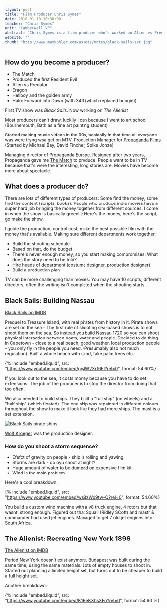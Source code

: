 ```yaml
---
layout: post
title: "Film Producer Chris Symes"
date: 2018-01-10 10:30:00
teacher: "Chris Symes"
unit: "Camberwell VP"
abstract: "Chris Symes is a film producer who's worked on Alien vs Predator, Hellboy and Black Sails."
website: ""
thumb: "http://www.maxkohler.com/assets/notes/black-sails-set.jpg"
---
```


## How do you become a producer?

- The Match
- Produced the first Resident Evil
- Alien vs Predator
- Eragon
- Hellboy and the golden army
- Halo: Forward into Dawn (with 343 (which replaced bungie))

First TV show was _Black Sails_. Now working on _The Alienist_

Most producers can't draw, luckily I can because I went to art school (Bournemouth, Bath as a fine art painting student)

Started making music videos in the 90s, basically in that time all everyone was were tryng wsa get on MTV. Production Manager for [Propaganda Films](https://en.wikipedia.org/wiki/Propaganda_Films) (Started by Michael Bay, David Fincher, Spike Jonze)

Managing director of Propaganda Europe. Resigned after two years, Propaganda gave me [The Match](http://www.imdb.com/title/tt0165384/) to produce. People want to be in TV because that's were the interesting, long stories are. Movies have become more about spectacle.

## What does a producer do?

There are lots of different types of producers: Some find the money, some find the content (scripts, books). People who produce indie movies have a super hard job bringing the money together from different sources. I come in when the show is basically greenlit: Here's the money, here's the script, go make the show.

I guide the production, control cost, make the best possible film with the money that's available. Making sure different departments work together.

- Build the shooting schedule
- Based on that, do the budget
- There's never enough money, so you start making compromises: What does the story need to be told?
- Hire heads of department (costume designer, production designer)
- Build a production plan

TV can be more challenging than movies: You may have 10 scripts, different directors, often the writing isn't completed when the shooting starts.

## Black Sails: Building Nassau

[Black Sails on IMDB](http://www.imdb.com/title/tt2375692/)

Prequel to Treasure Island, with real pirates from history in it. Pirate shows are set on the sea - The first rule of shooting sea-based shows is to not shoot them on the sea. So instead you build Nassau 1720 so you can shoot physical interaction between boats, water and people. Decided to do thing in Capetown - close to a real beach, good weather, local production people - you only fly in the people you need. (Presumably also not much regulation). Built a whole beach with sand, fake palm trees etc.

{% include "embed.liquid", src: "https://www.youtube.com/embed/gyJW2Xrf6EI?rel=0", format: 54.60%}

If you look out to the sea, it costs money because you have to do set extensions. The job of the producer is to stop the director from doing that too often.

We also needed to build ships. They built a "full ship" (on wheels) and a "half ship" (which floated). The one ship was repainted in different colours throughout the show to make it look like they had more ships. The mast is a set extension.

![Black Sails pirate ships](/assets/notes/black-sails-set.jpg)

[Wolf Kroeger](http://www.imdb.com/name/nm0471859/) was the production designer.

### How do you shoot a storm sequence?

- Efefct of gravity on people - ship is rolling and yawing.
- Storms are dark - do oyu shoot at night?
- Huge amount of water to be dumped on expensive film kit
- Wind is the main problem

Here's a cool breakdown:

{% include "embed.liquid", src: "https://www.youtube.com/embed/ws8zWx9tw-Q?rel=0", format: 54.60%}

You build a custom wind machine with a v8 truck engine, 4 rotors but that wasnt' strong enough. Figured out that Squall (Ridley SCott) and mastr & commander had used jet engines. Managed to get 7 old jet engines into South Africa.

## The Alienist: Recreating New York 1896

[The Alienist on IMDB](http://www.imdb.com/title/tt4604612/)

Period New York doesn't exist anymore. Budapest was built during the same time, using the same materials. Lots of empty houses to shoot in. Started out planning a limited height set, but turns out to be cheaper to build a full height set.

Another breakdown:

{% include "embed.liquid", src: "https://www.youtube.com/embed/K1HeKXhsXFo?rel=0", format: 54.60 %}
